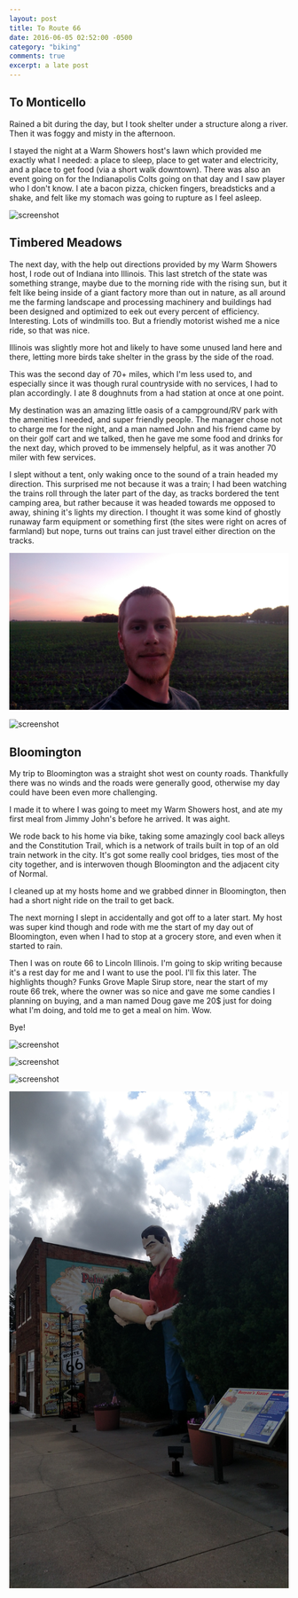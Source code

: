 ```yaml
---
layout: post
title: To Route 66
date: 2016-06-05 02:52:00 -0500
category: "biking"
comments: true
excerpt: a late post
---
```


## To Monticello

Rained a bit during the day, but I took shelter under a structure along a river. Then it was foggy and misty in the afternoon.

I stayed the night at a Warm Showers host's lawn which provided me exactly what I needed: a place to sleep, place to get water and electricity, and a place to get food (via a short walk downtown). There was also an event going on for the Indianapolis Colts going on that day and I saw player who I don't know. I ate a bacon pizza, chicken fingers, breadsticks and a shake, and felt like my stomach was going to rupture as I feel asleep.

![screenshot](https://raw.githubusercontent.com/glenlovett/glenlovett.github.io/master/assets/IMG_20160601_144511185.jpg)

## Timbered Meadows

The next day, with the help out directions provided by my Warm Showers host, I rode out of Indiana into Illinois. This last stretch of the state was something strange, maybe due to the morning ride with the rising sun, but it felt like being inside of a giant factory more than out in nature, as all around me the farming landscape and processing machinery and buildings had been designed and optimized to eek out every percent of efficiency. Interesting. Lots of windmills too. But a friendly motorist wished me a nice ride, so that was nice.

Illinois was slightly more hot and likely to have some unused land here and there, letting more birds take shelter in the grass by the side of the road.

This was the second day of 70+ miles, which I'm less used to, and especially since it was though rural countryside with no services, I had to plan accordingly. I ate 8 doughnuts from a had station at once at one point.

My destination was an amazing little oasis of a campground/RV park with the amenities I needed, and super friendly people. The manager chose not to charge me for the night, and a man named John and his friend came by on their golf cart and we talked, then he gave me some food and drinks for the next day, which proved to be immensely helpful, as it was another 70 miler with few services.

I slept without a tent, only waking once to the sound of a train headed my direction. This surprised me not because it was a train; I had been watching the trains roll through the later part of the day, as tracks bordered the tent camping area, but rather because it was headed towards me opposed to away, shining it's lights my direction. I thought it was some kind of ghostly runaway farm equipment or something first (the sites were right on acres of farmland) but nope, turns out trains can just travel either direction on the tracks.

![screenshot](https://raw.githubusercontent.com/glenlovett/glenlovett.github.io/master/assets/IMG_20160602_203211946.jpg)

![screenshot](https://raw.githubusercontent.com/glenlovett/glenlovett.github.io/master/assets/IMG_20160603_121033143_HDR.jpg)

## Bloomington

My trip to Bloomington was a straight shot west on county roads. Thankfully there was no winds and the roads were generally good, otherwise my day could have been even more challenging.

I made it to where I was going to meet my Warm Showers host, and ate my first meal from Jimmy John's before he arrived. It was aight.

We rode back to his home via bike, taking some amazingly cool back alleys and the Constitution Trail, which is a network of trails built in top of an old train network in the city. It's got some really cool bridges, ties most of the city together, and is interwoven though Bloomington and the adjacent city of Normal.

I cleaned up at my hosts home and we grabbed dinner in Bloomington, then had a short night ride on the trail to get back.

The next morning I slept in accidentally and got off to a later start. My host was super kind though and rode with me the start of my day out of Bloomington, even when I had to stop at a grocery store, and even when it started to rain.

Then I was on route 66 to Lincoln Illinois. I'm going to skip writing because it's a rest day for me and I want to use the pool. I'll fix this later. The highlights though? Funks Grove Maple Sirup store, near the start of my route 66 trek, where the owner was so nice and gave me some candies I planning on buying, and a man named Doug gave me 20$ just for doing what I'm doing, and told me to get a meal on him. Wow.

Bye!

![screenshot](https://raw.githubusercontent.com/glenlovett/glenlovett.github.io/master/assets/IMG_20160603_123619368.jpg)

![screenshot](https://raw.githubusercontent.com/glenlovett/glenlovett.github.io/master/assets/IMG_20160603_163328335.jpg)

![screenshot](https://raw.githubusercontent.com/glenlovett/glenlovett.github.io/master/assets/IMG_20160604_115453141.jpg)

![screenshot](https://raw.githubusercontent.com/glenlovett/glenlovett.github.io/master/assets/IMG_20160604_153622737.jpg)
